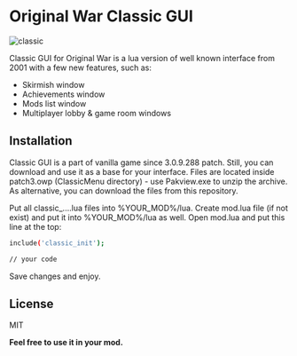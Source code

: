 # Original War Classic GUI

![classic](https://github.com/user-attachments/assets/9fd668f1-e75b-4339-9e14-0da9824b9b42)

Classic GUI for Original War is a lua version of well known interface from 2001 with a few new features, such as:
- Skirmish window
- Achievements window
- Mods list window
- Multiplayer lobby & game room windows

## Installation
Classic GUI is a part of vanilla game since 3.0.9.288 patch. Still, you can download and use it as a base for your interface. 
Files are located inside patch3.owp (ClassicMenu directory) - use Pakview.exe to unzip the archive. As alternative, you can download the files from this repository.

Put all classic_....lua files into %YOUR_MOD%/lua.
Create mod.lua file (if not exist) and put it into %YOUR_MOD%/lua as well.
Open mod.lua and put this line at the top:
```sh
include('classic_init');

// your code
```
Save changes and enjoy.

## License

MIT

**Feel free to use it in your mod.**
